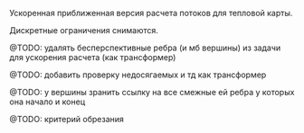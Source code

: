 Ускоренная приближенная версия расчета потоков для тепловой карты.

Дискретные ограничения снимаются.

@TODO: удалять бесперспективные ребра (и мб вершины) из задачи для ускорения расчета (как трансформер)

@TODO: добавить проверку недосягаемых и тд как трансформер

@TODO: у вершины зранить ссылку на все смежные ей ребра у
которых она начало и конец

@TODO: критерий обрезания
